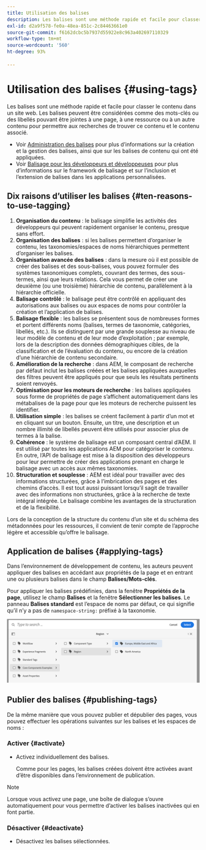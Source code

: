 ```yaml
---
title: Utilisation des balises
description: Les balises sont une méthode rapide et facile pour classer le contenu dans un site web
exl-id: d2a9f578-fe0a-48ea-851c-2c84463661e0
source-git-commit: f6162dcbc5b7937d55922e8c963a402697110329
workflow-type: tm+mt
source-wordcount: '560'
ht-degree: 93%

---
```


# Utilisation des balises {#using-tags}

Les balises sont une méthode rapide et facile pour classer le contenu dans un site web. Les balises peuvent être considérées comme des mots-clés ou des libellés pouvant être jointes à une page, à une ressource ou à un autre contenu pour permettre aux recherches de trouver ce contenu et le contenu associé.

* Voir [Administration des balises](/help/sites-cloud/administering/tags.md) pour plus d’informations sur la création et la gestion des balises, ainsi que sur les balises de contenu qui ont été appliquées.
* Voir [Balisage pour les développeurs et développeuses](/help/implementing/developing/introduction/tagging-framework.md) pour plus d’informations sur le framework de balisage et sur l’inclusion et l’extension de balises dans les applications personnalisées.

## Dix raisons d’utiliser les balises {#ten-reasons-to-use-tagging}

1. **Organisation du contenu** : le balisage simplifie les activités des développeurs qui peuvent rapidement organiser le contenu, presque sans effort.
1. **Organisation des balises** : si les balises permettent d’organiser le contenu, les taxonomies/espaces de noms hiérarchiques permettent d’organiser les balises.
1. **Organisation avancée des balises** : dans la mesure où il est possible de créer des balises et des sous-balises, vous pouvez formuler des systèmes taxonomiques complets, couvrant des termes, des sous-termes, ainsi que leurs relations. Cela vous permet de créer une deuxième (ou une troisième) hiérarchie de contenu, parallèlement à la hiérarchie officielle.
1. **Balisage contrôlé** : le balisage peut être contrôlé en appliquant des autorisations aux balises ou aux espaces de noms pour contrôler la création et l’application de balises.
1. **Balisage flexible** : les balises se présentent sous de nombreuses formes et portent différents noms (balises, termes de taxonomie, catégories, libellés, etc.). Ils se distinguent par une grande souplesse au niveau de leur modèle de contenu et de leur mode d’exploitation ; par exemple, lors de la description des données démographiques cibles, de la classification et de l’évaluation du contenu, ou encore de la création d’une hiérarchie de contenu secondaire.
1. **Amélioration de la recherche** : dans AEM, le composant de recherche par défaut inclut les balises créées et les balises appliquées auxquelles des filtres peuvent être appliqués pour que seuls les résultats pertinents soient renvoyés.
1. **Optimisation pour les moteurs de recherche** : les balises appliquées sous forme de propriétés de page s’affichent automatiquement dans les métabalises de la page pour que les moteurs de recherche puissent les identifier.
1. **Utilisation simple** : les balises se créent facilement à partir d’un mot et en cliquant sur un bouton. Ensuite, un titre, une description et un nombre illimité de libellés peuvent être utilisés pour associer plus de termes à la balise.
1. **Cohérence** : le système de balisage est un composant central d’AEM. Il est utilisé par toutes les applications AEM pour catégoriser le contenu. En outre, l’API de balisage est mise à la disposition des développeurs pour leur permettre de créer des applications prenant en charge le balisage avec un accès aux mêmes taxonomies.
1. **Structuration et souplesse** : AEM est idéal pour travailler avec des informations structurées, grâce à l’imbrication des pages et des chemins d’accès. Il est tout aussi puissant lorsqu’il sagit de travailler avec des informations non structurées, grâce à la recherche de texte intégral intégrée. Le balisage combine les avantages de la structuration et de la flexibilité.

Lors de la conception de la structure du contenu d’un site et du schéma des métadonnées pour les ressources, il convient de tenir compte de l’approche légère et accessible qu’offre le balisage.

## Application de balises {#applying-tags}

Dans l’environnement de développement de contenu, les auteurs peuvent appliquer des balises en accédant aux propriétés de la page et en entrant une ou plusieurs balises dans le champ **Balises/Mots-clés**.

Pour appliquer les balises prédéfinies, dans la fenêtre **Propriétés de la page**, utilisez le champ **Balises** et la fenêtre **Sélectionner les balises**. Le panneau **Balises standard** est l’espace de noms par défaut, ce qui signifie qu’il n’y a pas de `namespace-string:` préfixé à la taxonomie. <!-- To apply [pre-defined tags](/help/sites-administering/tags.md), in the **Page Properties** window use the **Tags** field and the **Select Tags** window.-->

![Sélectionner plusieurs balises](/help/sites-cloud/authoring/assets/tags-select.png)

## Publier des balises {#publishing-tags}

De la même manière que vous pouvez publier et dépublier des pages, vous pouvez effectuer les opérations suivantes sur les balises et les espaces de noms :

### Activer {#activate}

* Activez individuellement des balises.

  Comme pour les pages, les balises créées doivent être activées avant d’être disponibles dans l’environnement de publication.

>[!NOTE]
>
>Lorsque vous activez une page, une boîte de dialogue s’ouvre automatiquement pour vous permettre d’activer les balises inactivées qui en font partie.

### Désactiver {#deactivate}

* Désactivez les balises sélectionnées.
